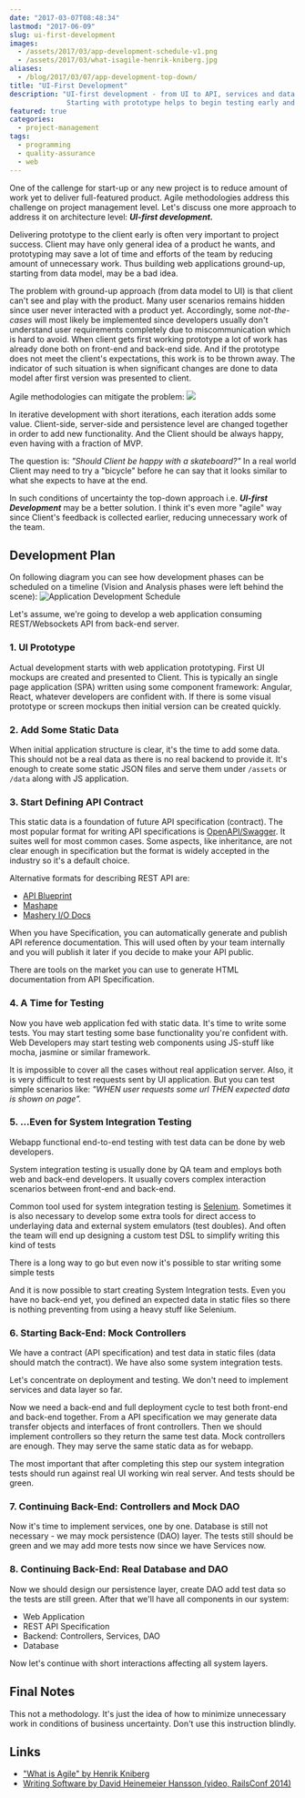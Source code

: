 ```yaml
---
date: "2017-03-07T08:48:34"
lastmod: "2017-06-09"
slug: ui-first-development
images: 
  - /assets/2017/03/app-development-schedule-v1.png
  - /assets/2017/03/what-isagile-henrik-kniberg.jpg
aliases:
  - /blog/2017/03/07/app-development-top-down/
title: "UI-First Development"
description: "UI-first development - from UI to API, services and data. 
              Starting with prototype helps to begin testing early and developing of the back-end later."
featured: true
categories:
  - project-management
tags:
  - programming
  - quality-assurance
  - web
---
```


One of the callenge for start-up or any new project is to reduce amount of work yet to deliver full-featured product.
Agile methodologies address this challenge on project management level.
Let's discuss one more approach to address it on architecture level: ***UI-first development.***
<!-- more -->

Delivering prototype to the client early is often very important to project success.
Client may have only general idea of a product he wants, and prototyping may save a lot of time
and efforts of the team by reducing amount of unnecessary work.
Thus building web applications ground-up, starting from data model, may be a bad idea.

The problem with ground-up approach (from data model to UI) is that client can't see and play with the product.
Many user scenarios remains hidden since user never interacted with a product yet. 
Accordingly, some _not-the-cases_ will most likely be implemented since developers usually 
don't understand user requirements completely due to miscommunication which is hard to avoid. 
When client gets first working prototype a lot of work has already done both on front-end and back-end side.
And if the prototype does not meet the client's expectations, this work is to be thrown away.
The indicator of such situation is when significant changes are done to data model after first version was presented to client.

Agile methodologies can mitigate the problem:
[![](/assets/2017/03/what-isagile-henrik-kniberg.jpg)][henrik-presentation]

In iterative development with short iterations, each iteration adds some value.
Client-side, server-side and persistence level are changed together in order to add new functionality.
And the Client should be always happy, even having with a fraction of MVP.

The question is: *"Should Client be happy with a skateboard?"*
In a real world Client may need to try a "bicycle" before he can say that it looks similar to what she expects to have at the end.

In such conditions of uncertainty the top-down approach i.e. ***UI-first Development*** may be a better solution.
I&nbsp;think it's even more "agile" way since Client's feedback is collected earlier, reducing unnecessary work of the team.

## Development Plan

On following diagram you can see how development phases can be scheduled on a timeline
(Vision and Analysis phases were left behind the scene):
![Application Development Schedule](/assets/2017/03/app-development-schedule-v1.svg)

Let's assume, we're going to develop a web application consuming REST/Websockets API from back-end server.

### 1. UI Prototype

Actual development starts with web application prototyping.
First UI mockups are created and presented to Client.
This is typically an single page application (SPA) written using some component framework: Angular, React, whatever developers are confident with. 
If there is some visual prototype or screen mockups then initial version can be created quickly.

### 2. Add Some Static Data

When initial application structure is clear, it's the time to add some data.
This should not be a real data as there is no real backend to provide it.
It's enough to create some static JSON files and serve them under `/assets` or `/data` along with JS application.


### 3. Start Defining API Contract

This static data is a foundation of future API specification (contract). The most popular format for writing API specifications is [OpenAPI/Swagger](https://swagger.io). It suites well for most common cases. Some aspects, like inheritance, are not clear enough in specification but the format is widely accepted in the industry so it's a default choice.

Alternative formats for describing REST API are:

- [API Blueprint](http://apiblueprint.org/)
- [Mashape](http://www.mashape.com)
- [Mashery I/O Docs](https://github.com/mashery/iodocs)  

When you have Specification, you can automatically generate and publish API reference documentation.
This will used often by your team internally and you will publish it later if you decide to make your API public.

There are tools on the market you can use to generate HTML documentation from API Specification.


### 4. A Time for Testing

Now you have web application fed with static data. It's time to write some tests.
You may start testing some base functionality you're confident with.
Web Developers may start testing web components using JS-stuff like mocha, jasmine or similar framework.

It is impossible to cover all the cases without real application server. Also, it is very difficult to test requests sent by UI application. But you can test simple scenarios like: _"WHEN user requests some url THEN expected data is shown on page"._


### 5. …Even for System Integration Testing

Webapp functional end-to-end testing with test data can be done by web developers.

System integration testing is usually done by QA team and employs both web and back-end developers.
It usually covers complex interaction scenarios between front-end and back-end.

Common tool used for system integration testing is [Selenium](http://www.seleniumhq.org).
Sometimes it is also necessary to develop some extra tools for direct access to underlaying data and external system emulators (test doubles).
And often the team will end up designing a custom test DSL to simplify writing this kind of tests

There is a long way to go but even now it's possible to star writing some simple tests

And it is now possible to start creating System Integration tests.
Even you have no back-end yet, you defined an expected data in static files so there is nothing preventing from using a heavy stuff like Selenium.


### 6. Starting Back-End: Mock Controllers

We have a contract (API specification) and test data in static files (data should match the contract).
We have also some system integration tests.

Let's concentrate on deployment and testing. We don't need to implement services and data layer so far.

Now we need a back-end and full deployment cycle to test both front-end and back-end together.
From a API specification we may generate data transfer objects and interfaces of front controllers.
Then we should implement controllers so they return the same test data.
Mock controllers are enough. They may serve the same static data as for webapp.

The most important that after completing this step our system integration tests should run against real UI working win real server. And tests should be green.

### 7. Continuing Back-End: Controllers and Mock DAO

Now it's time to implement services, one by one. Database is still not necessary - we may mock persistence (DAO) layer.
The tests still should be green and we may add more tests now since we have Services now.

### 8. Continuing Back-End: Real Database and DAO

Now we should design our persistence layer, create DAO add test data so the tests are still green.
After that we'll have all components in our system:

- Web Application
- REST API Specification
- Backend: Controllers, Services, DAO
- Database

Now let's continue with short interactions affecting all system layers.

## Final Notes

This not a methodology. It's just the idea of how to minimize unnecessary work in conditions of business uncertainty.
Don't use this instruction blindly.

## Links

- ["What is Agile" by Henrik Kniberg][henrik-presentation]
- [Writing Software by David Heinemeier Hansson (video, RailsConf 2014)](https://youtu.be/9LfmrkyP81M)

[markdown]: https://daringfireball.net/projects/markdown/
[henrik-presentation]: https://www.slideshare.net/RichardPDoerer/what-isagile-henrik-kniberg-august-20-2013/21

